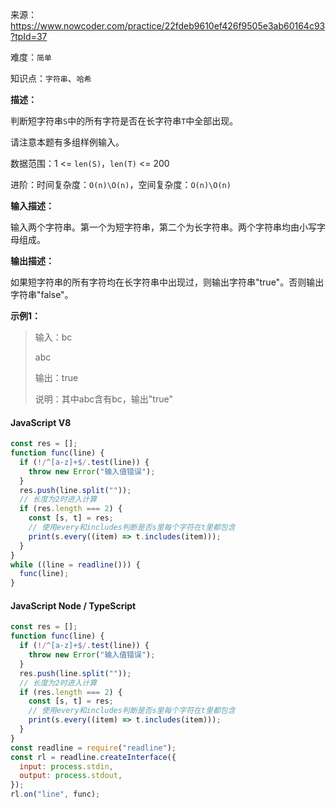 来源：<https://www.nowcoder.com/practice/22fdeb9610ef426f9505e3ab60164c93?tpId=37>

难度：`简单`

知识点：`字符串`、`哈希`

**描述：**

判断短字符串`S`中的所有字符是否在长字符串`T`中全部出现。

请注意本题有多组样例输入。

数据范围：1 <= `len(S)`，`len(T)` <= 200

进阶：时间复杂度：`O(n)\O(n)`，空间复杂度：`O(n)\O(n)`

**输入描述：**

输入两个字符串。第一个为短字符串，第二个为长字符串。两个字符串均由小写字母组成。

**输出描述：**

如果短字符串的所有字符均在长字符串中出现过，则输出字符串"true"。否则输出字符串"false"。

**示例1：**

> 输入：bc
>
> abc
>
> 输出：true
>
> 说明：其中abc含有bc，输出"true"

<!-- tabs:start -->

#### **JavaScript V8**

```javascript
const res = [];
function func(line) {
  if (!/^[a-z]+$/.test(line)) {
    throw new Error("输入值错误");
  }
  res.push(line.split(""));
  // 长度为2时进入计算
  if (res.length === 2) {
    const [s, t] = res;
    // 使用every和includes判断是否s里每个字符在t里都包含
    print(s.every((item) => t.includes(item)));
  }
}
while ((line = readline())) {
  func(line);
}
```

#### **JavaScript Node / TypeScript**

```javascript
const res = [];
function func(line) {
  if (!/^[a-z]+$/.test(line)) {
    throw new Error("输入值错误");
  }
  res.push(line.split(""));
  // 长度为2时进入计算
  if (res.length === 2) {
    const [s, t] = res;
    // 使用every和includes判断是否s里每个字符在t里都包含
    print(s.every((item) => t.includes(item)));
  }
}
const readline = require("readline");
const rl = readline.createInterface({
  input: process.stdin,
  output: process.stdout,
});
rl.on("line", func);
```

<!-- tabs:end -->

